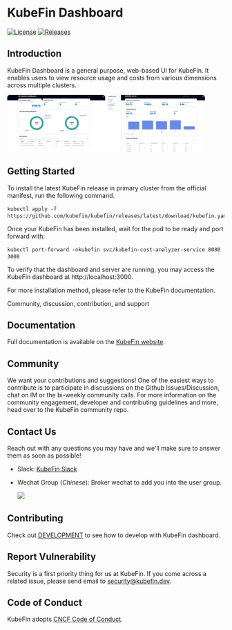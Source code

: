 # KubeFin Dashboard

[![License](https://img.shields.io/badge/License-Apache%202.0-blue.svg)](https://github.com/kubefin/dashboard/blob/main/LICENSE)
[![Releases](https://img.shields.io/github/release/kubefin/dashboard/all.svg?style=flat-square)](https://github.com/kubefin/dashboard/releases)

## Introduction

KubeFin Dashboard is a general purpose, web-based UI for KubeFin. It enables users to view resource usage and costs from various dimensions across multiple clusters.

<img src="./docs/resources/cost-insights-all-clusters.png" width="45%"> <img src="./docs/resources/cost-insights-single-cluster.png" width="45%">

## Getting Started

To install the latest KubeFin release in primary cluster from the official manifest, run the following command.

```shell
kubectl apply -f https://github.com/kubefin/kubefin/releases/latest/download/kubefin.yaml
```
Once your KubeFin has been installed, wait for the pod to be ready and port forward with:

```shell
kubectl port-forward -nkubefin svc/kubefin-cost-analyzer-service 8080 3000
```
To verify that the dashboard and server are running, you may access the KubeFin dashboard at http://localhost:3000.

For more installation method, please refer to the KubeFin documentation.

Community, discussion, contribution, and support

## Documentation

Full documentation is available on the [KubeFin website](https://kubefin.dev).

## Community

We want your contributions and suggestions! One of the easiest ways to contribute is to participate in discussions on the Github Issues/Discussion, chat on IM or the bi-weekly community calls. For more information on the community engagement, developer and contributing guidelines and more, head over to the KubeFin community repo.

## Contact Us

Reach out with any questions you may have and we'll make sure to answer them as soon as possible!

- Slack: [KubeFin Slack](https://kubefin.slack.com)
- Wechat Group (*Chinese*): Broker wechat to add you into the user group.
  
  <img src="https://kubefin.dev/img/kubefin-assistant.jpg" width="200" />

## Contributing

Check out [DEVELOPMENT](./DEVELOPMENT.md) to see how to develop with KubeFin dashboard.

## Report Vulnerability

Security is a first priority thing for us at KubeFin. If you come across a related issue, please send email to [security@kubefin.dev](security@kubefin.dev).

## Code of Conduct

KubeFin adopts [CNCF Code of Conduct](https://github.com/cncf/foundation/blob/master/code-of-conduct.md).
